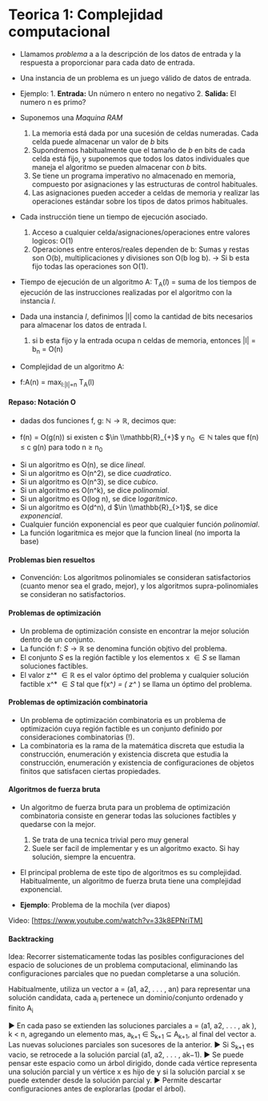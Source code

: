 # Teorica 1: Complejidad computacional
* Llamamos *problema* a a la descripción de los datos de entrada y la respuesta a proporcionar para cada dato de entrada.
* Una instancia de un problema es un juego válido de datos de entrada.
* Ejemplo: 
        1. **Entrada:** Un número n entero no negativo
        2. **Salida:** El numero n es primo?
* Suponemos una *Maquina RAM*
  1. La memoria está dada por una sucesión de celdas numeradas. Cada celda puede almacenar un valor de $b$ bits
  2. Supondremos habitualmente que el tamaño de $b$ en bits de cada celda está fijo, y suponemos que todos los datos individuales que maneja el algoritmo se pueden almacenar con $b$ bits.
  3. Se tiene un programa imperativo no almacenado en memoria, compuesto por asignaciones y las estructuras de control habituales.
  4. Las asignaciones pueden acceder a celdas de memoria y realizar las operaciones estándar sobre los tipos de datos primos habituales.

* Cada instrucción tiene un tiempo de ejecución asociado.
  1. Acceso a cualquier celda/asignaciones/operaciones entre valores logicos: O(1)
  2. Operaciones entre enteros/reales dependen de b: Sumas y restas son O(b), multiplicaciones y divisiones son O(b log b).
$\rightarrow$ Si b esta fijo todas las operaciones son O(1).

* Tiempo de ejecución de un algoritmo A:
  T<sub>A</sub>(*l*) = suma de los tiempos de ejecución de las instrucciones realizadas por el algoritmo con la instancia *l*.
* Dada una instancia *l*, definimos |l| como la cantidad de bits necesarios para almacenar los datos de entrada l.
  1. si b esta fijo y la entrada ocupa n celdas de memoria, entonces |l| = b<sub>n</sub> = O(n)
* Complejidad de un algoritmo A:
* f:A(n) = max<sub>l:|l|=n</sub> T<sub>A</sub>(l)

#### Repaso: Notación O
* dadas dos funciones f, g: $\mathbb{N} \rightarrow \mathbb{R}$, decimos que:
- f(n) = O(g(n)) si existen c $\in \\mathbb{R}_{+}$ y n<sub>0</sub> $\in \mathbb{N}$ tales que f(n) $\leq$ c g(n) para todo n $\geq$ n<sub>0</sub>

 * Si un algoritmo es O(n), se dice *lineal*.
 *  Si un algoritmo es O(n^2), se dice *cuadratico*.
 *   Si un algoritmo es O(n^3), se dice *cubico*.
 *   Si un algoritmo es O(n^k), se dice *polinomial*.
 *   Si un algoritmo es O(log n), se dice l*ogaritmico*.
 *   Si un algoritmo es O(d^n), d $\in \\mathbb{R}_{>1}$, se dice *exponencial*.
* Cualquier función exponencial es peor que cualquier función *polinomial*.
* La función logaritmica es mejor que la funcion lineal (no importa la base)

#### Problemas bien resueltos
* Convención: Los algoritmos polinomiales se consideran satisfactorios (cuanto menor sea el grado, mejor), y los algoritmos supra-polinomiales se consideran no satisfactorios.

#### Problemas de optimización
* Un problema de optimización consiste en encontrar la mejor solución dentro de un conjunto.
* La función f: $S \rightarrow \mathbb{R}$ se denomina función objtivo del problema.
* El conjunto $S$ es la región factible y los elementos x $\in S$ se llaman soluciones factibles.
* El valor z^* $\in \mathbb{R}$ es el valor óptimo del problema y cualquier solución factible x^* $\in S$ tal que f(x^*) = \( z^* \) se llama un óptimo del problema.

#### Problemas de optimización combinatoria
* Un problema de optimización combinatoria es un problema de optimización cuya región factible es un conjunto definido por consideraciones combinatorias (!).
* La combinatoria es la rama de la matemática discreta que estudia la construcción, enumeración y existencia discreta que estudia la construcción, enumeración y existencia de configuraciones de objetos finitos que satisfacen ciertas propiedades.

#### Algoritmos de fuerza bruta
* Un algoritmo de fuerza bruta para un problema de optimización combinatoria consiste en generar todas las soluciones factibles y quedarse con la mejor.
  1. Se trata de una tecnica trivial pero muy general
  2. Suele ser facil de implementar y es un algoritmo exacto. Si hay solución, siempre la encuentra.
* El principal problema de este tipo de algoritmos es su complejidad. Habitualmente, un algoritmo de fuerza bruta tiene una complejidad exponencial.

* **Ejemplo**: Problema de la mochila (ver diapos)

Video: [https://www.youtube.com/watch?v=33k8EPNriTM] 

#### Backtracking
Idea: Recorrer sistematicamente todas las posibles configuraciones del espacio de soluciones de un problema computacional, eliminando las configuraciones parciales que no puedan completarse a una solución.

Habitualmente, utiliza un vector a = (a1, a2, . . . , an) para representar una solución candidata, cada a<sub>i</sub> pertenece un dominio/conjunto ordenado y finito A<sub>i</sub>

▶ En cada paso se extienden las soluciones parciales
a = (a1, a2, . . . , ak ), k < n, agregando un elemento mas,
a<sub>k+1</sub> $\in$ S<sub>k+1</sub> ⊆ A<sub>k+1</sub>, al final del vector a. Las nuevas soluciones parciales son sucesores de la anterior.
▶ Si S<sub>k+1</sub> es vacio, se retrocede a la solución parcial (a1, a2, . . . , ak−1).
▶ Se puede pensar este espacio como un árbol dirigido, donde
cada vértice representa una solución parcial y un vértice x es hijo de y si la solución parcial x se puede extender desde la solución parcial y.
▶ Permite descartar configuraciones antes de explorarlas (podar el árbol).
